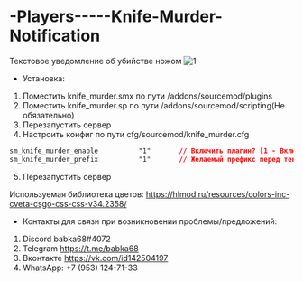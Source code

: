 # -Players-----Knife-Murder-Notification
Текстовое уведомление об убийстве ножом
![1](https://github.com/babka68/-Players-----Knife-Murder-Notification/assets/30433617/b286dfe2-589d-4c0c-b7be-f0e7778c2ecc)
- Установка:
1) Поместить knife_murder.smx по пути /addons/sourcemod/plugins
2) Поместить knife_murder.sp по пути /addons/sourcemod/scripting(Не обязательно) 
3) Перезапустить сервер
4) Настроить конфиг по пути cfg/sourcemod/knife_murder.cfg
```css
sm_knife_murder_enable          "1"       // Включить плагин? [1 - Включить, 0 - Нет]
sm_knife_murder_prefix          "1"       // Желаемый префикс перед текстом
```
5) Перезапустить сервер

Используемая библиотека цветов: https://hlmod.ru/resources/colors-inc-cveta-csgo-css-css-v34.2358/

- Контакты для связи при возникновении проблемы/предложений:

1. Discord babka68#4072
2. Telegram https://t.me/babka68
3. Вконтакте https://vk.com/id142504197
4. WhatsApp: +7 (953) 124-71-33
